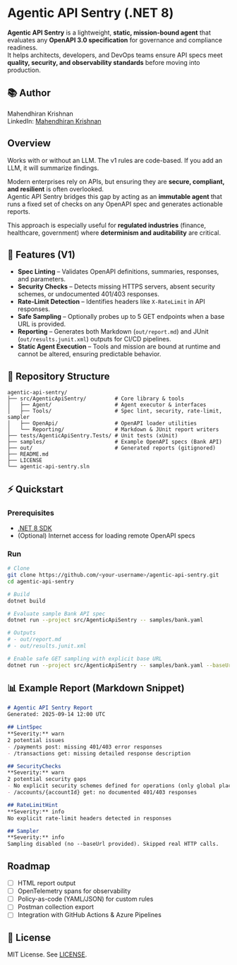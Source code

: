 # Agentic API Sentry (.NET 8)

**Agentic API Sentry** is a lightweight, **static, mission-bound agent** that evaluates any **OpenAPI 3.0 specification** for governance and compliance readiness.  
It helps architects, developers, and DevOps teams ensure API specs meet **quality, security, and observability standards** before moving into production.
## 📚 Author

Mahendhiran Krishnan  
LinkedIn: [Mahendhiran Krishnan](https://www.linkedin.com/in/mahendhiran-krishnan-04a5292b/)

## Overview
Works with or without an LLM. The v1 rules are code-based. If you add an LLM, it will summarize findings.  

Modern enterprises rely on APIs, but ensuring they are **secure, compliant, and resilient** is often overlooked.  
Agentic API Sentry bridges this gap by acting as an **immutable agent** that runs a fixed set of checks on any OpenAPI spec and generates actionable reports.  

This approach is especially useful for **regulated industries** (finance, healthcare, government) where **determinism and auditability** are critical.  

## 🚀 Features (V1)
- **Spec Linting** – Validates OpenAPI definitions, summaries, responses, and parameters.  
- **Security Checks** – Detects missing HTTPS servers, absent security schemes, or undocumented 401/403 responses.  
- **Rate-Limit Detection** – Identifies headers like `X-RateLimit` in API responses.  
- **Safe Sampling** – Optionally probes up to 5 GET endpoints when a base URL is provided.  
- **Reporting** – Generates both Markdown (`out/report.md`) and JUnit (`out/results.junit.xml`) outputs for CI/CD pipelines.  
- **Static Agent Execution** – Tools and mission are bound at runtime and cannot be altered, ensuring predictable behavior.  


## 📂 Repository Structure
```
agentic-api-sentry/
├── src/AgenticApiSentry/         # Core library & tools
│   ├── Agent/                    # Agent executor & interfaces
│   ├── Tools/                    # Spec lint, security, rate-limit, sampler
│   ├── OpenApi/                  # OpenAPI loader utilities
│   └── Reporting/                # Markdown & JUnit report writers
├── tests/AgenticApiSentry.Tests/ # Unit tests (xUnit)
├── samples/                      # Example OpenAPI specs (Bank API)
├── out/                          # Generated reports (gitignored)
├── README.md
├── LICENSE
└── agentic-api-sentry.sln
```

## ⚡ Quickstart

### Prerequisites
- [.NET 8 SDK](https://dotnet.microsoft.com/en-us/download)  
- (Optional) Internet access for loading remote OpenAPI specs  

### Run
```bash
# Clone
git clone https://github.com/<your-username>/agentic-api-sentry.git
cd agentic-api-sentry

# Build
dotnet build

# Evaluate sample Bank API spec
dotnet run --project src/AgenticApiSentry -- samples/bank.yaml

# Outputs
# - out/report.md
# - out/results.junit.xml

# Enable safe GET sampling with explicit base URL
dotnet run --project src/AgenticApiSentry -- samples/bank.yaml --baseUrl https://api.demo-bank.com/v1
```

## 📊 Example Report (Markdown Snippet)
```markdown
# Agentic API Sentry Report
Generated: 2025-09-14 12:00 UTC

## LintSpec
**Severity:** warn  
2 potential issues  
- /payments post: missing 401/403 error responses  
- /transactions get: missing detailed response description  

## SecurityChecks
**Severity:** warn  
2 potential security gaps  
- No explicit security schemes defined for operations (only global placeholder)  
- /accounts/{accountId} get: no documented 401/403 responses  

## RateLimitHint
**Severity:** info  
No explicit rate-limit headers detected in responses  

## Sampler
**Severity:** info  
Sampling disabled (no --baseUrl provided). Skipped real HTTP calls.
```

## Roadmap
- [ ] HTML report output  
- [ ] OpenTelemetry spans for observability  
- [ ] Policy-as-code (YAML/JSON) for custom rules  
- [ ] Postman collection export  
- [ ] Integration with GitHub Actions & Azure Pipelines  

## 📜 License
MIT License. See [LICENSE](LICENSE).
